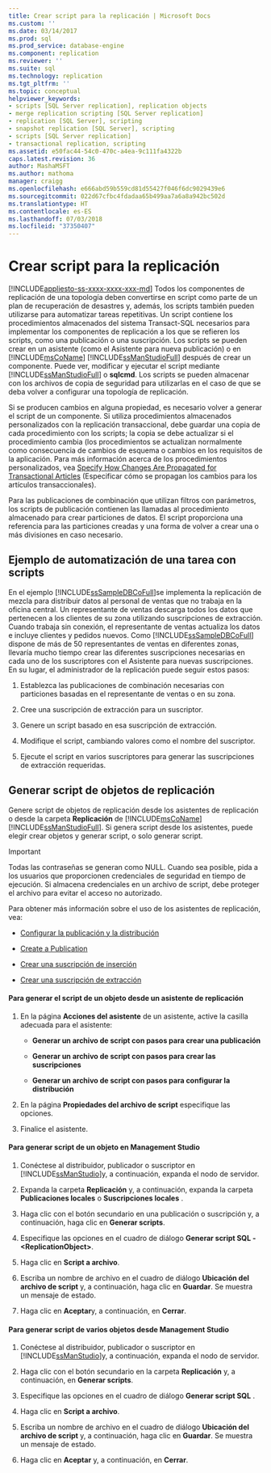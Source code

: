 ```yaml
---
title: Crear script para la replicación | Microsoft Docs
ms.custom: ''
ms.date: 03/14/2017
ms.prod: sql
ms.prod_service: database-engine
ms.component: replication
ms.reviewer: ''
ms.suite: sql
ms.technology: replication
ms.tgt_pltfrm: ''
ms.topic: conceptual
helpviewer_keywords:
- scripts [SQL Server replication], replication objects
- merge replication scripting [SQL Server replication]
- replication [SQL Server], scripting
- snapshot replication [SQL Server], scripting
- scripts [SQL Server replication]
- transactional replication, scripting
ms.assetid: e50fac44-54c0-470c-a4ea-9c111fa4322b
caps.latest.revision: 36
author: MashaMSFT
ms.author: mathoma
manager: craigg
ms.openlocfilehash: e666abd59b559cd81d55427f046f6dc9029439e6
ms.sourcegitcommit: 022d67cfbc4fdadaa65b499aa7a6a8a942bc502d
ms.translationtype: HT
ms.contentlocale: es-ES
ms.lasthandoff: 07/03/2018
ms.locfileid: "37350407"
---
```

# <a name="scripting-replication"></a>Crear script para la replicación
[!INCLUDE[appliesto-ss-xxxx-xxxx-xxx-md](../../includes/appliesto-ss-xxxx-xxxx-xxx-md.md)]
  Todos los componentes de replicación de una topología deben convertirse en script como parte de un plan de recuperación de desastres y, además, los scripts también pueden utilizarse para automatizar tareas repetitivas. Un script  contiene los procedimientos almacenados del sistema Transact-SQL necesarios para implementar los componentes de replicación a los que se refieren los scripts, como una publicación o una suscripción. Los scripts se pueden crear en un asistente (como el Asistente para nueva publicación) o en [!INCLUDE[msCoName](../../includes/msconame-md.md)] [!INCLUDE[ssManStudioFull](../../includes/ssmanstudiofull-md.md)] después de crear un componente. Puede ver, modificar y ejecutar el script mediante [!INCLUDE[ssManStudioFull](../../includes/ssmanstudiofull-md.md)] o **sqlcmd**. Los scripts se pueden almacenar con los archivos de copia de seguridad para utilizarlas en el caso de que se deba volver a configurar una topología de replicación.  
  
 Si se producen cambios en alguna propiedad, es necesario volver a generar el script de un componente. Si utiliza procedimientos almacenados personalizados con la replicación transaccional, debe guardar una copia de cada procedimiento con los scripts; la copia se debe actualizar si el procedimiento cambia (los procedimientos se actualizan normalmente como consecuencia de cambios de esquema o cambios en los requisitos de la aplicación. Para más información acerca de los procedimientos personalizados, vea [Specify How Changes Are Propagated for Transactional Articles](../../relational-databases/replication/transactional/transactional-articles-specify-how-changes-are-propagated.md) (Especificar cómo se propagan los cambios para los artículos transaccionales).  
  
 Para las publicaciones de combinación que utilizan filtros con parámetros, los scripts de publicación contienen las llamadas al procedimiento almacenado para crear particiones de datos. El script proporciona una referencia para las particiones creadas y una forma de volver a crear una o más divisiones en caso necesario.  
  
## <a name="example-of-automating-a-task-with-scripts"></a>Ejemplo de automatización de una tarea con scripts  
 En el ejemplo [!INCLUDE[ssSampleDBCoFull](../../includes/sssampledbcofull-md.md)]se implementa la replicación de mezcla para distribuir datos al personal de ventas que no trabaja en la oficina central. Un representante de ventas descarga todos los datos que pertenecen a los clientes de su zona utilizando suscripciones de extracción. Cuando trabaja sin conexión, el representante de ventas actualiza los datos e incluye clientes y pedidos nuevos. Como [!INCLUDE[ssSampleDBCoFull](../../includes/sssampledbcofull-md.md)] dispone de más de 50 representantes de ventas en diferentes zonas, llevaría mucho tiempo crear las diferentes suscripciones necesarias en cada uno de los suscriptores con el Asistente para nuevas suscripciones. En su lugar, el administrador de la replicación puede seguir estos pasos:  
  
1.  Establezca las publicaciones de combinación necesarias con particiones basadas en el representante de ventas o en su zona.  
  
2.  Cree una suscripción de extracción para un suscriptor.  
  
3.  Genere un script basado en esa suscripción de extracción.  
  
4.  Modifique el script, cambiando valores como el nombre del suscriptor.  
  
5.  Ejecute el script en varios suscriptores para generar las suscripciones de extracción requeridas.  
  
## <a name="script-replication-objects"></a>Generar script de objetos de replicación  
 Genere script de objetos de replicación desde los asistentes de replicación o desde la carpeta **Replicación** de [!INCLUDE[msCoName](../../includes/msconame-md.md)] [!INCLUDE[ssManStudioFull](../../includes/ssmanstudiofull-md.md)]. Si genera script desde los asistentes, puede elegir crear objetos y generar script, o solo generar script.  
  
> [!IMPORTANT]  
>  Todas las contraseñas se generan como NULL. Cuando sea posible, pida a los usuarios que proporcionen credenciales de seguridad en tiempo de ejecución. Si almacena credenciales en un archivo de script, debe proteger el archivo para evitar el acceso no autorizado.  
  
 Para obtener más información sobre el uso de los asistentes de replicación, vea:  
  
-   [Configurar la publicación y la distribución](../../relational-databases/replication/configure-publishing-and-distribution.md)  
  
-   [Create a Publication](../../relational-databases/replication/publish/create-a-publication.md)  
  
-   [Crear una suscripción de inserción](../../relational-databases/replication/create-a-push-subscription.md)  
  
-   [Crear una suscripción de extracción](../../relational-databases/replication/create-a-pull-subscription.md)  
  
#### <a name="to-script-an-object-from-a-replication-wizard"></a>Para generar el script de un objeto desde un asistente de replicación  
  
1.  En la página **Acciones del asistente** de un asistente, active la casilla adecuada para el asistente:  
  
    -   **Generar un archivo de script con pasos para crear una publicación**  
  
    -   **Generar un archivo de script con pasos para crear las suscripciones**  
  
    -   **Generar un archivo de script con pasos para configurar la distribución**  
  
2.  En la página **Propiedades del archivo de script** especifique las opciones.  
  
3.  Finalice el asistente.  
  
#### <a name="to-script-an-object-from-management-studio"></a>Para generar script de un objeto en Management Studio  
  
1.  Conéctese al distribuidor, publicador o suscriptor en [!INCLUDE[ssManStudio](../../includes/ssmanstudio-md.md)]y, a continuación, expanda el nodo de servidor.  
  
2.  Expanda la carpeta **Replicación** y, a continuación, expanda la carpeta **Publicaciones locales** o **Suscripciones locales** .  
  
3.  Haga clic con el botón secundario en una publicación o suscripción y, a continuación, haga clic en **Generar scripts**.  
  
4.  Especifique las opciones en el cuadro de diálogo **Generar script SQL - \<ReplicationObject>**.  
  
5.  Haga clic en **Script a archivo**.  
  
6.  Escriba un nombre de archivo en el cuadro de diálogo **Ubicación del archivo de script** y, a continuación, haga clic en **Guardar**. Se muestra un mensaje de estado.  
  
7.  Haga clic en **Aceptar**y, a continuación, en **Cerrar**.  
  
#### <a name="to-script-multiple-objects-from-management-studio"></a>Para generar script de varios objetos desde Management Studio  
  
1.  Conéctese al distribuidor, publicador o suscriptor en [!INCLUDE[ssManStudio](../../includes/ssmanstudio-md.md)]y, a continuación, expanda el nodo de servidor.  
  
2.  Haga clic con el botón secundario en la carpeta **Replicación** y, a continuación, en **Generar scripts**.  
  
3.  Especifique las opciones en el cuadro de diálogo **Generar script SQL** .  
  
4.  Haga clic en **Script a archivo**.  
  
5.  Escriba un nombre de archivo en el cuadro de diálogo **Ubicación del archivo de script** y, a continuación, haga clic en **Guardar**. Se muestra un mensaje de estado.  
  
6.  Haga clic en **Aceptar** y, a continuación, en **Cerrar**.  
  
  
